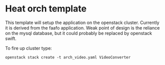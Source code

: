 # Heat orch template

This template will setup the application on the openstack cluster. Currently
it is derived from the faafo application. Weak point of design is the reliance
on the mysql database, but it could probably be replaced by openstack swift.

To fire up cluster type:

    openstack stack create -t arch_video.yaml VideoConverter
